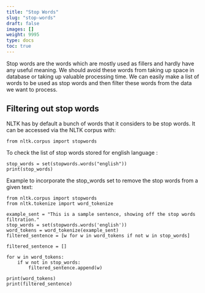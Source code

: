 ```yaml
---
title: "Stop Words"
slug: "stop-words"
draft: false
images: []
weight: 9995
type: docs
toc: true
---
```


Stop words are the words which are mostly used as fillers and hardly have any useful meaning. We should avoid these words from taking up space in database or taking up valuable processing time. We can easily make a list of words to be used as stop words and then filter these words from the data we want to process.

## Filtering out stop words
NLTK has by default a bunch of words that it considers to be stop words. It can be accessed via the NLTK corpus with:  

    from nltk.corpus import stopwords

To check the list of stop words stored for english language :

    stop_words = set(stopwords.words("english"))
    print(stop_words)

Example to incorporate the stop_words set to remove the stop words from a given text:

    from nltk.corpus import stopwords
    from nltk.tokenize import word_tokenize
    
    example_sent = "This is a sample sentence, showing off the stop words filtration."
    stop_words = set(stopwords.words('english'))
    word_tokens = word_tokenize(example_sent)
    filtered_sentence = [w for w in word_tokens if not w in stop_words]

    filtered_sentence = []

    for w in word_tokens:
        if w not in stop_words:
            filtered_sentence.append(w)
        
    print(word_tokens)
    print(filtered_sentence)

